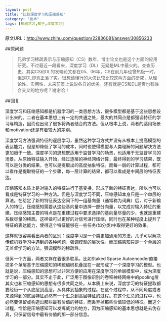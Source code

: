 ```yaml
---
layout: post
title: "比较深度学习和压缩感知"
category: "技术"
tags: [机器学习,知乎,深度学习]
---
```

原文URL：<http://www.zhihu.com/question/22836081/answer/30856233>

##原问题

> 兄弟学习稀疏表示与压缩感知（CS）数年，博士论文也是这个方面的应用研究。不过最近一段看来，深度学习（DL）无疑是ML中最火的。查查历史，其实CS和DL的发端论文都在05、06年，CS在前几年也曾热极一时，但是DL却真正落了实。很想请懂行的大侠比较比较这两方面的研究，从理论性、实用性、未来前景上说说各自的优劣。还有就是CS和DL是否也有融合交叉的地方呢？谢谢哈！

##回复

深度学习和压缩感知都是机器学习的一类思想方法，很多模型都是基于这些思想设计出来的。二者在基本思想上有一定的共通之处，最大的共同点是都强调特征的学习与构造，因而也出现了很多将两者结合的方法。但从根本上说，两者的适用场景和motivation还是有着较大的差别。

深度学习方法强调特征的逐层学习，虽然这种学习方式并没有从根本上提高模型的表达能力，但是却降低了学习的成本，同时也使得模型与人类理解的问题解决方法更加趋于一致。深度学习的思想既适用于监督学习的场景，也适用于无监督学习的场景。从原始特征输入开始，经过逐层的神经网络计算，最终得到的学习结果，既可以是分类的结果，也可以是提取出的高度抽象特征。而每一层的计算过程，都可以看作是提取特征的一个步骤，每一层计算的结果，都可以看成是中间层的特征表达。

压缩感知本质上是对输入的特征进行了基变换，形成了新的特征表达，所以也可以看成是特征学习的一种方法。但是与深度学习不同，压缩感知本身只是一个单层的算法。在给定了新的特征表达空间下的一组基向量（通常称为词典）后，对于新输入的特征，压缩感知需要从这些基向量中选择一部分向量，以完成对输入特征的重建。压缩感知主要的特点是在重建过程中要求选择的基向量尽量的少，也就是重建系数尽量的稀疏。这样做可以更好的对信号进行压缩，同时也在某种程度上提升了特征的表达能力，使得这个特征能够在一些任务(如分类)中取得更好的效果。

这样就很容易看出两者的区别：深度学习是一个类更加通用的方法，几乎可以解决传统机器学习中遇到的各种问题，强调模型的层次性。而压缩感知只是一个单层的无监督学习的方法，强调模型的稀疏性。

但另一个方面，两者又存在着很多联系。比如Staked Sparse Autoencoder直接把多个单层基于压缩感知的稀疏编码机叠加在一起形成了一个深度学习的模型。也就是说，压缩感知的思想可以非常方便的应用在深度学习的单层模型中，成为深度学习的一部分。其实不止于此，广泛用于图像识别的卷积神经网络中的pooling层其实也和压缩感知的思想有很多共同之处。从本质上来说，深度学习的特征提取都要经历一个从底层到高层，从具体到抽象的过程。在这个过程中，从不同角度或者来源得到的底层特征必然有一个汇总到高层特征的过程。在这个汇总的过程中，也必然要保留或构造出那些最有价值的特征，而丢弃掉那些价值较低的特征。而这个过程，恰恰是压缩感知可以发挥威力的地方，因为压缩感知的基本思想就是去伪存真，只保留信号中最有价值的那一部分信息。